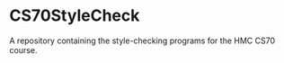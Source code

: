 CS70StyleCheck
==============

A repository containing the style-checking programs for the HMC CS70 course.
